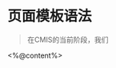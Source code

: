 # 页面模板语法

> 在CMIS的当前阶段，我们



<Container class="my-container">
  <Container.Column>
    <xxx>
  <Container.Column>
  <Container.Column>
    <%@content%>
  </Container.Column>
</Container>

